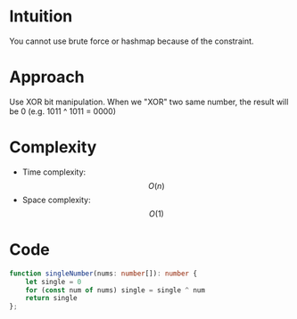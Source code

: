 # Intuition
You cannot use brute force or hashmap because of the constraint.

# Approach
Use XOR bit manipulation. When we "XOR" two same number, the result will be 0 (e.g. 1011 ^ 1011 = 0000)

# Complexity
- Time complexity: $$O(n)$$
- Space complexity: $$O(1)$$

# Code
```ts
function singleNumber(nums: number[]): number {
    let single = 0
    for (const num of nums) single = single ^ num
    return single
};
```